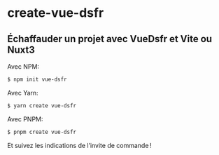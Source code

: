 # create-vue-dsfr

## Échaffauder un projet avec VueDsfr et Vite ou Nuxt3

Avec NPM:

```bash
$ npm init vue-dsfr
```

Avec Yarn:

```bash
$ yarn create vue-dsfr
```

Avec PNPM:

```bash
$ pnpm create vue-dsfr
```

Et suivez les indications de l’invite de commande !

